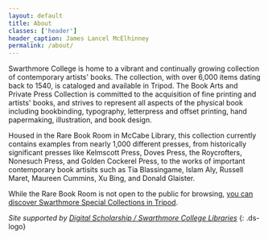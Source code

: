 ```yaml
---
layout: default
title: About
classes: ['header']
header_caption: James Lancel McElhinney
permalink: /about/
---
```


Swarthmore College is home to a vibrant and continually growing collection of contemporary artists' books. The collection, with over 6,000 items dating back to 1540, is cataloged and available in Tripod. The Book Arts and Private Press Collection is committed to the acquisition of fine printing and artists' books, and strives to represent all aspects of the physical book including bookbinding, typography, letterpress and offset printing, hand papermaking, illustration, and book design.


Housed in the Rare Book Room in McCabe Library, this collection currently contains examples from nearly 1,000 different presses, from historically significant presses like Kelmscott Press, Doves Press, the Roycrofters, Nonesuch Press, and Golden Cockerel Press, to the works of important contemporary book artisits such as Tia Blassingame, Islam Aly, Russell Maret, Maureen Cummins, Xu Bing, and Donald Glaister.


While the Rare Book Room is not open to the public for browsing, [you can discover Swarthmore Special Collections in Tripod](http://tripod.swarthmore.edu/).

*Site supported by [Digital Scholarship / Swarthmore College Libraries](http://ds.swarthmore.edu/)*
{: .ds-logo}
